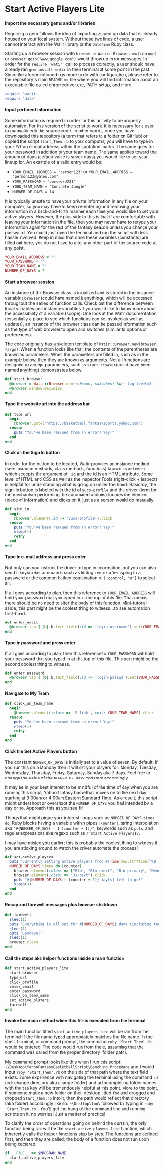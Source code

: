 # Start Active Players Lite

#### Import the necessary gems and/or libraries

Requiring a gem follows the idea of importing zipped up data that is already housed on your local system. Without these two lines of code, a user cannot interact with the Watir library or the `DateTime` Ruby class.

Starting up a browser session with `browser = Watir::Browser.new(:chrome)` or `browser.goto("www.google.com")` would throw up error messages. In order for the `require 'watir'` call to process correctly, a user should have already ran `gem install watir` in their terminal at some point in the past. Since the aforementioned has more to do with configuration, please refer to the repository's main `README.md` file where you will find information about an executable file called chromedriver.exe, PATH setup, and more.

```ruby
require 'watir'
require 'date'
```

#### Input pertinent information

Some information is required in order for this activity to be properly automated. For this version
of the script to work, it is necessary for a user to manually edit the source code. In other words, once you have downloaded this repository (a term that refers to a folder on GitHub) or copied the script `Start_Them.rb` to your computer, you will have to type in your Yahoo e-mail address within the quotation marks. The same goes for your password in addition to your team name. The same applies toward the amount of days (default value is seven days) you would like to set your lineup for. An example of a valid entry would be:

- `YOUR_EMAIL_ADDRESS = "person123"` or `YOUR_EMAIL_ADDRESS = "person123@yahoo.com"`
- `YOUR_PASSWORD = "password321"`
- `YOUR_TEAM_NAME = "Concrete Jungle"`
- `NUMBER_OF_DAYS = 14`

It is typically unsafe to have your private information in any file on your computer, so you may have to keep re-entering and removing your information in a back-and-forth manner each time you would like to set your active players. However, the plus side to this is that if are comfortable with leaving your information in the file, then you may never have to retype your information again for the rest of the fantasy season unless you change your password. You could just open the terminal and run the script with less hassle involved. Keep in mind that once these variables (constants) are filled out here, you do not have to alter any other part of the source code at any point.

```ruby
YOUR_EMAIL_ADDRESS = ""
YOUR_PASSWORD = ""
YOUR_TEAM_NAME = ""
NUMBER_OF_DAYS = 7
```

#### Start a browser session

An instance of the Browser class is initialized and is stored in the instance variable `@browser` (could have named it anything), which will be accessed throughout the series of function calls. Check out the difference between local variables and instance variables if you would like to know more about the accessibility of a variable (scope). One look at the Watir documentation (essentially a place to see which functions can be invoked as well as updates), an instance of the browser class can be passed information such as the type of web browser to open and switches (similar to options or preferences).

The code originally has a skeleton template of `Watir::Browser.new(browser, *args)`. When a function looks like that, the contents of the parentheses are known as parameters. When the parameters are filled in, such as in the example below, then they are known as arguments. Not all functions are designed to accept parameters, such as `start_browser`(could have been named anything) demonstrates below.

```ruby
def start_browser
  @browser = Watir::Browser.new(:chrome, switches: %w[--log-level=3 --incognito])
  @browser.window.maximize
end
```

#### Type the website url into the address bar
```ruby
def type_url
  begin
    @browser.goto("https://basketball.fantasysports.yahoo.com")
  rescue
    puts "You've been rescued from an error! Yay!"
  end
end
```

#### Click on the Sign In button

In order for the button to be located, Watir provides an instance method (see: instance methods, class methods, functions) known as `#element` which accepts the argument of `:id` and the id is an HTML attribute. Some level of HTML and CSS as well as the Inspector Tools (right-click + inspect) is helpful for understanding what is going on under the hood. Basically, the sign-in button is labeled with the id of `yucs-profile` and the driver (term for the mechanism performing the automated actions) locates the element (piece of information) and clicks on it, just as a person would do manually.

```ruby
def sign_in
  begin
    @browser.element(:id => 'yucs-profile').click
  rescue
    puts "You've been rescued from an error! Yay!"
    sleep(1)
    retry
  end
end
```

#### Type in e-mail address and press enter

Not only can you instruct the driver to type in information, but you can also send it keystroke commands such as hitting `:enter` after typing in a password or the common hotkey combination of `[:control, "a"]` to select all.

If all goes according to plan, then this reference to `YOUR_EMAIL_ADDRESS` will hold your password that you typed in at the top of this file. That means there should be no need to alter the body of this function. Mini-tutorial aside, this part might be the coolest thing to witness...to see automation first-hand.

```ruby
def enter_email
  @browser.tap { |b| b.text_field(:id => 'login-username').set(YOUR_EMAIL_ADDRESS) }.send_keys(:enter)
end
```

#### Type in password and press enter

If all goes according to plan, then this reference to `YOUR_PASSWORD` will hold your password that you typed in at the top of this file.
This part might be the second coolest thing to witness.

```ruby
def enter_password
  @browser.tap { |b| b.text_field(:id => 'login-passwd').set(YOUR_PASSWORD) }.send_keys(:enter)
end
```

#### Navigate to My Team
```ruby
def click_on_team_name
  begin
    @browser.element(:class => 'F-link', text: YOUR_TEAM_NAME).click
  rescue
    puts "You've been rescued from an error! Yay!"
    sleep(1)
    retry
  end
end
```

#### Click the Set Active Players button
The constant `NUMBER_OF_DAYS` is initially set to a value of seven. By default, if you run this on a Monday then it will set your players for: Monday, Tuesday, Wednesday, Thursday, Friday, Saturday, Sunday aka 7 days. Feel free to change the value of the `NUMBER_OF_DAYS` constant accordingly.

It may be in your best interest to be mindful of the time of day when you are running this script; Yahoo fantasy basketball moves on to the next day starting at 3:00am or 4:00am Eastern Standard Time. As a result, this script might undershoot or overshoot the `NUMBER_OF_DAYS` you had intended by a day or so. Approach this as you see fit!

Things that might pique your interest: loops such as `NUMBER_OF_DAYS.times do`, Ruby blocks having a variable within pipes `|counter|`, string interpolation aka `"#{NUMBER_OF_DAYS - 1 (counter + 1)}"`, keywords such as `puts`, and regular expressions aka regexp such as `/^Start Active Players$/`.

I may have misled you earlier; this is probably the coolest thing to witness if you are sticking around to watch the driver automate the process!

```ruby
def set_active_players
  puts "Currently setting active players from #{Time.now.strftime("%B, %d, %Y")} to #{(DateTime.now + (NUMBER_OF_DAYS-1)).strftime("%B, %d, %Y")}"
  NUMBER_OF_DAYS.times do |counter|
    browser.element(:class => ["Btn", "Btn-short", "Btn-primary", "Mend-med"], text: /^Start Active Players$/).click
    browser.element(:class => "Js-next").click
    puts "#{NUMBER_OF_DAYS - (counter + 1)} day[s] left to go!"
    sleep(3)
  end
end
```

#### Recap and farewell messages plus browser shutdown
```ruby
def farewell
  sleep(1)
  puts "Everything is all set for #{NUMBER_OF_DAYS} days (including today)!"
  sleep(1)
  puts "Goodbye!"
  sleep(1)
  browser.close
end
```

#### Call the steps aka helper functions inside a main function
```ruby
def start_active_players_lite
  start_browser
  type_url
  click_profile
  enter_email
  enter_password
  click_on_team_name
  set_active_players
  farewell
end
```

#### Invoke the main method when this file is executed from the terminal

The main function titled `start_active_players_lite` will be ran from the terminal if the file name typed appropriately matches the file name. In the shell, terminal, or command prompt, the command `ruby 'Start_Them'.rb` would be entered. The code would run from there, assuming that the command was called from the proper directory (folder path).

My command prompt looks like this when I run this script: `~\Desktop\YahooFantasyBasketballScript\Benching_Procedure` and I would input `ruby 'Start_Them'.rb` on the side of that path where the text field exists. Some experience with navigating the terminal using the command `cd` (cd: change directory aka change folder) and autocompleting folder names with the `tab` key will be tremendously helpful at this point. More to the point, if someone made a new folder on their desktop titled `foo` and dragged and dropped `Start_Them.rb` into it, then the path would reflect that directory (aka folder) accordingly like so: `~\Desktop\foo\` followed by typing in `ruby 'Start_Them.rb'`. You'll get the hang of the command line and running scripts on it, no worries! Just a matter of practice!


To clarify the order of operations going on behind the curtain, the only function being ran will be the `start_active_players_lite` function, which inherently calls the helper functions step by step. The functions are defined first, and then they are called; the body of a function does not run upon being declared.

```ruby
if __FILE__ == $PROGRAM_NAME
  start_active_players_lite
end
```

